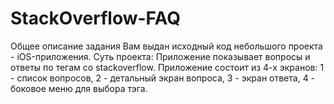 # StackOverflow-FAQ

Общее описание задания
Вам выдан исходный код небольшого проекта - iOS-приложения.
Суть проекта:
Приложение показывает вопросы и ответы по тегам со stackoverflow. Приложение состоит из 4-х экранов: 1 - список вопросов, 2 - детальный экран вопроса, 3 - экран ответа, 4 - боковое меню для выбора тэга.
